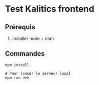 # Test Kalitics frontend

## Prérequis
1. Installer node + npm

## Commandes
```shell
npm install

# Pour lancer le serveur local
npm run dev
```
